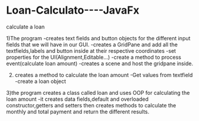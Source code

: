 # Loan-Calculato----JavaFx
calculate a loan

1)The program 
-creates text fields and button objects for the different input fields that we will have in our GUI.
-creates a GridPane and add all the textfields,labels and button inside at their respective coordinates
-set properties for the UI(Alignment,Editable...)
-create a method to process event(calculate loan amount)
-creates a scene and host the gridpane inside.

2) creates a method to calculate the loan amount
-Get values from textfield
-create a loan object

3)the program creates a class called loan and uses OOP for calculating the loan amount
-it creates data fields,default and overloaded constructor,getters and setters then 
creates methods to calculate the monthly and total payment and return the different results.
